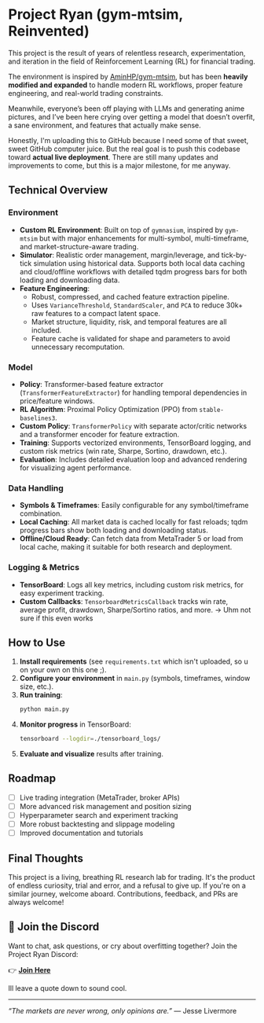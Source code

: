 # Project Ryan (gym-mtsim, Reinvented)



This project is the result of years of relentless research, experimentation, and iteration in the field of Reinforcement Learning (RL) for financial trading.  

The environment is inspired by [AminHP/gym-mtsim](https://github.com/AminHP/gym-mtsim), but has been **heavily modified and expanded** to handle modern RL workflows, proper feature engineering, and real-world trading constraints.  

Meanwhile, everyone’s been off playing with LLMs and generating anime pictures, and I’ve been here crying over getting a model that doesn’t overfit, a sane environment, and features that actually make sense.



Honestly, I'm uploading this to GitHub because I need some of that sweet, sweet GitHub computer juice. But the real goal is to push this codebase toward **actual live deployment**. There are still many updates and improvements to come, but this is a major milestone, for me anyway.

## Technical Overview

### Environment
- **Custom RL Environment**: Built on top of `gymnasium`, inspired by `gym-mtsim` but with major enhancements for multi-symbol, multi-timeframe, and market-structure-aware trading.
- **Simulator**: Realistic order management, margin/leverage, and tick-by-tick simulation using historical data. Supports both local data caching and cloud/offline workflows with detailed tqdm progress bars for both loading and downloading data.
- **Feature Engineering**: 
  - Robust, compressed, and cached feature extraction pipeline.
  - Uses `VarianceThreshold`, `StandardScaler`, and `PCA` to reduce 30k+ raw features to a compact latent space.
  - Market structure, liquidity, risk, and temporal features are all included.
  - Feature cache is validated for shape and parameters to avoid unnecessary recomputation.

### Model
- **Policy**: Transformer-based feature extractor (`TransformerFeatureExtractor`) for handling temporal dependencies in price/feature windows.
- **RL Algorithm**: Proximal Policy Optimization (PPO) from `stable-baselines3`.
- **Custom Policy**: `TransformerPolicy` with separate actor/critic networks and a transformer encoder for feature extraction.
- **Training**: Supports vectorized environments, TensorBoard logging, and custom risk metrics (win rate, Sharpe, Sortino, drawdown, etc.).
- **Evaluation**: Includes detailed evaluation loop and advanced rendering for visualizing agent performance.

### Data Handling
- **Symbols & Timeframes**: Easily configurable for any symbol/timeframe combination.
- **Local Caching**: All market data is cached locally for fast reloads; tqdm progress bars show both loading and downloading status.
- **Offline/Cloud Ready**: Can fetch data from MetaTrader 5 or load from local cache, making it suitable for both research and deployment.

### Logging & Metrics
- **TensorBoard**: Logs all key metrics, including custom risk metrics, for easy experiment tracking. 
- **Custom Callbacks**: `TensorboardMetricsCallback` tracks win rate, average profit, drawdown, Sharpe/Sortino ratios, and more. -> Uhm not sure if this even works

## How to Use

1. **Install requirements** (see `requirements.txt` which isn't uploaded, so u on your own on this one ;).
2. **Configure your environment** in `main.py` (symbols, timeframes, window size, etc.).
3. **Run training**:
   ```bash
   python main.py
   ```
4. **Monitor progress** in TensorBoard:
   ```bash
   tensorboard --logdir=./tensorboard_logs/
   ```
5. **Evaluate and visualize** results after training.

## Roadmap
- [ ] Live trading integration (MetaTrader, broker APIs)
- [ ] More advanced risk management and position sizing
- [ ] Hyperparameter search and experiment tracking
- [ ] More robust backtesting and slippage modeling
- [ ] Improved documentation and tutorials

## Final Thoughts
This project is a living, breathing RL research lab for trading. It's the product of endless curiosity, trial and error, and a refusal to give up. If you're on a similar journey, welcome aboard. Contributions, feedback, and PRs are always welcome!


## 💬 Join the Discord

Want to chat, ask questions, or cry about overfitting together? Join the Project Ryan Discord:

👉 **[Join Here](https://discord.gg/V9cFvZt7)**


Ill leave a quote down to sound cool.

---

*“The markets are never wrong, only opinions are.”* — Jesse Livermore
